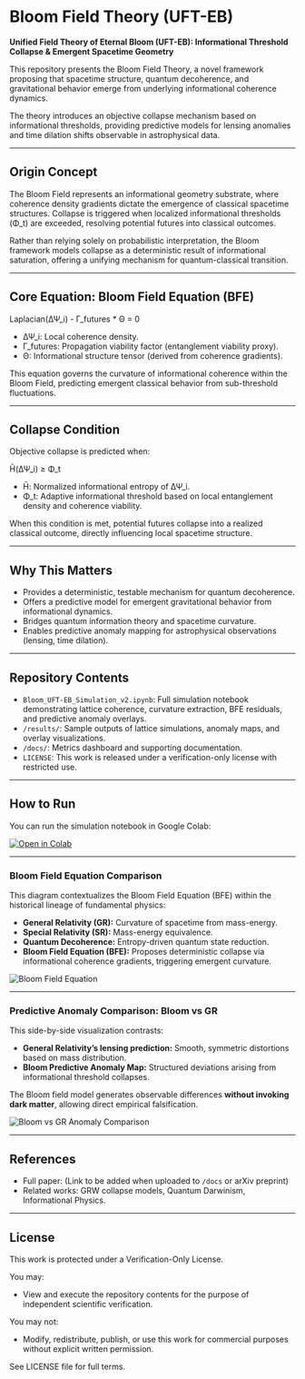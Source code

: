 # Bloom Field Theory (UFT-EB)

**Unified Field Theory of Eternal Bloom (UFT-EB): Informational Threshold Collapse & Emergent Spacetime Geometry**

This repository presents the Bloom Field Theory, a novel framework proposing that spacetime structure, quantum decoherence, and gravitational behavior emerge from underlying informational coherence dynamics.

The theory introduces an objective collapse mechanism based on informational thresholds, providing predictive models for lensing anomalies and time dilation shifts observable in astrophysical data.

---

## Origin Concept

The Bloom Field represents an informational geometry substrate, where coherence density gradients dictate the emergence of classical spacetime structures. Collapse is triggered when localized informational thresholds (Φ_t) are exceeded, resolving potential futures into classical outcomes.

Rather than relying solely on probabilistic interpretation, the Bloom framework models collapse as a deterministic result of informational saturation, offering a unifying mechanism for quantum-classical transition.

---

## Core Equation: Bloom Field Equation (BFE)

Laplacian(ΔΨ_i) - Γ_futures * Θ = 0

- ΔΨ_i: Local coherence density.
- Γ_futures: Propagation viability factor (entanglement viability proxy).
- Θ: Informational structure tensor (derived from coherence gradients).

This equation governs the curvature of informational coherence within the Bloom Field, predicting emergent classical behavior from sub-threshold fluctuations.

---

## Collapse Condition

Objective collapse is predicted when:

H̄(ΔΨ_i) ≥ Φ_t

- H̄: Normalized informational entropy of ΔΨ_i.
- Φ_t: Adaptive informational threshold based on local entanglement density and coherence viability.

When this condition is met, potential futures collapse into a realized classical outcome, directly influencing local spacetime structure.

---

## Why This Matters

- Provides a deterministic, testable mechanism for quantum decoherence.
- Offers a predictive model for emergent gravitational behavior from informational dynamics.
- Bridges quantum information theory and spacetime curvature.
- Enables predictive anomaly mapping for astrophysical observations (lensing, time dilation).

---

## Repository Contents

- `Bloom_UFT-EB_Simulation_v2.ipynb`: Full simulation notebook demonstrating lattice coherence, curvature extraction, BFE residuals, and predictive anomaly overlays.
- `/results/`: Sample outputs of lattice simulations, anomaly maps, and overlay visualizations.
- `/docs/`: Metrics dashboard and supporting documentation.
- `LICENSE`: This work is released under a verification-only license with restricted use.

---

## How to Run

You can run the simulation notebook in Google Colab:

[![Open in Colab](https://colab.research.google.com/assets/colab-badge.svg)](https://colab.research.google.com/github/YourUsername/YourRepoName/blob/main/Bloom_UFT-EB_Simulation_v2.ipynb)

---

### Bloom Field Equation Comparison

This diagram contextualizes the Bloom Field Equation (BFE) within the historical lineage of fundamental physics:

- **General Relativity (GR):** Curvature of spacetime from mass-energy.
- **Special Relativity (SR):** Mass-energy equivalence.
- **Quantum Decoherence:** Entropy-driven quantum state reduction.
- **Bloom Field Equation (BFE):** Proposes deterministic collapse via informational coherence gradients, triggering emergent curvature.

![Bloom Field Equation](./assets/Bloom_Theory_Equation_Comparison.png)

---

### Predictive Anomaly Comparison: Bloom vs GR

This side-by-side visualization contrasts:
- **General Relativity’s lensing prediction:** Smooth, symmetric distortions based on mass distribution.
- **Bloom Predictive Anomaly Map:** Structured deviations arising from informational threshold collapses.

The Bloom field model generates observable differences **without invoking dark matter**, allowing direct empirical falsification.

![Bloom vs GR Anomaly Comparison](./assets/Bloom_vs_GR_Anomaly_Comparison.png)

---

## References

- Full paper: (Link to be added when uploaded to `/docs` or arXiv preprint)
- Related works: GRW collapse models, Quantum Darwinism, Informational Physics.

---

## License

This work is protected under a Verification-Only License.

You may:
- View and execute the repository contents for the purpose of independent scientific verification.

You may not:
- Modify, redistribute, publish, or use this work for commercial purposes without explicit written permission.

See LICENSE file for full terms.

